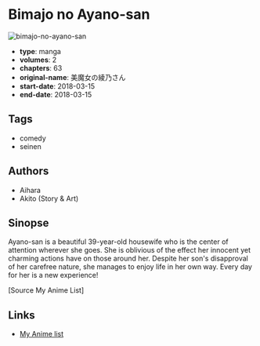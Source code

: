 # Bimajo no Ayano-san

![bimajo-no-ayano-san](https://cdn.myanimelist.net/images/manga/1/215050.jpg)

-   **type**: manga
-   **volumes**: 2
-   **chapters**: 63
-   **original-name**: 美魔女の綾乃さん
-   **start-date**: 2018-03-15
-   **end-date**: 2018-03-15

## Tags

-   comedy
-   seinen

## Authors

-   Aihara
-   Akito (Story & Art)

## Sinopse

Ayano-san is a beautiful 39-year-old housewife who is the center of attention wherever she goes. She is oblivious of the effect her innocent yet charming actions have on those around her. Despite her son's disapproval of her carefree nature, she manages to enjoy life in her own way. Every day for her is a new experience!

[Source My Anime List]

## Links

-   [My Anime list](https://myanimelist.net/manga/117310/Bimajo_no_Ayano-san)
